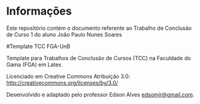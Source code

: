 # Informações

Este repositório contém o documento referente ao Trabalho de Conclusão de Curso 1 do aluno João Paulo Nunes Soares

#Template TCC FGA-UnB

Template para Trabalhos de Conclusão de Cursos (TCC) na Faculdade do
Gama (FGA) em Latex.

Licenciado em Creative Commons Atribuição 3.0:
http://creativecommons.org/licenses/by/3.0/

Desenvolvido e adaptado pelo professor Edson Alves <edsomjr@gmail.com>.

